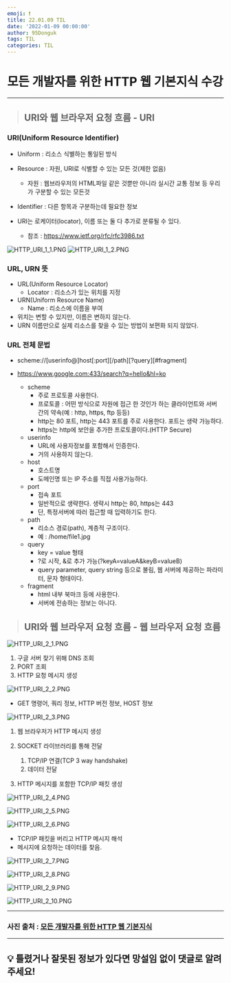 ```yaml
---
emoji: ❗
title: 22.01.09 TIL
date: '2022-01-09 00:00:00'
author: 95Donguk
tags: TIL
categories: TIL
---
```


# 모든 개발자를 위한 HTTP 웹 기본지식 수강
***
> ## URI와 웹 브라우저 요청 흐름 - URI

### URI(Uniform Resource Identifier)
* Uniform : 리소스 식별하는 통일된 방식
* Resource : 자원, URI로 식별할 수 있는 모든 것(제한 없음)
    * 자원 : 웹브라우저의 HTML파일 같은 것뿐만 아니라 실시간 교통 정보 등 우리가 구분할 수 있는 모든것
* Identifier : 다른 항목과 구분하는데 필요한 정보

* URI는 로케이터(locator), 이름 또는 둘 다 추가로 분류될 수 있다.
    * 참조 : https://www.ietf.org/rfc/rfc3986.txt

![HTTP_URI_1_1.PNG](HTTP_URI_1_1.PNG)
![HTTP_URI_1_2.PNG](HTTP_URI_1_2.PNG)

### URL, URN 뜻
* URL(Uniform Resource Locator)
    * Locator : 리소스가 있는 위치를 지정
* URN(Uniform Resource Name)
    * Name : 리소스에 이름을 부여
* 위치는 변할 수 있지만, 이름은 변하지 않는다.
* URN 이름만으로 실제 리소스를 찾을 수 있는 방법이 보편화 되지 않았다.

### URL 전체 문법
* scheme://[userinfo@]host[:port][/path][?query][#fragment]
* https://www.google.com:433/search?q=hello&hl=ko

    * scheme
        * 주로 프로토콜 사용한다.
        * 프로토콜 : 어떤 방식으로 자원에 접근 한 것인가 하는 클라이언트와 서버 간의 약속(예 : http, https, ftp 등등)
        * http는 80 포트, http는 443 포트를 주로 사용한다. 포트는 생략 가능하다.
        * https는 http에 보안을 추가한 프로토콜이다.(HTTP Secure)
    * userinfo
        * URL에 사용자정보를 포함해서 인증한다.
        * 거의 사용하지 않는다.
    * host
        * 호스트명
        * 도메인명 또는 IP 주소를 직접 사용가능하다.
    * port
        * 접속 포트
        * 일반적으로 생략한다. 생략시 http는 80, https는 443 
        * 단, 특정서버에 따러 접근할 때 입력하기도 한다.
    * path
        * 리소스 경로(path), 계층적 구조이다.
        * 예 : /home/file1.jpg
    * query
        * key = value 형태
        * ?로 시작, &로 추가 가능(?keyA=valueA&keyB=valueB)
        * query parameter, query string 등으로 불림, 웹 서버에 제공하는 파라미터, 문자 형태이다.
    * fragment
        * html 내부 북마크 등에 사용한다.
        * 서버에 전송하는 정보는 아니다.
> ## URI와 웹 브라우저 요청 흐름 - 웹 브라우저 요청 흐름

![HTTP_URI_2_1.PNG](HTTP_URI_2_1.PNG)

1. 구글 서버 찾기 위해 DNS 조회
2. PORT 조회
3. HTTP 요청 메시지 생성

![HTTP_URI_2_2.PNG](HTTP_URI_2_2.PNG)

* GET 명령어, 쿼리 정보, HTTP 버전 정보, HOST 정보

![HTTP_URI_2_3.PNG](HTTP_URI_2_3.PNG)

1. 웹 브라우저가 HTTP 메시지 생성

2. SOCKET 라이브러리를 통해 전달
    1. TCP/IP 연결(TCP 3 way handshake)
    2. 데이터 전달
3. HTTP 메시지를 포함한 TCP/IP 패킷 생성

![HTTP_URI_2_4.PNG](HTTP_URI_2_4.PNG)

![HTTP_URI_2_5.PNG](HTTP_URI_2_5.PNG)

![HTTP_URI_2_6.PNG](HTTP_URI_2_6.PNG)

 * TCP/IP 패킷을 버리고 HTTP 메시지 해석
 * 메시지에 요청하는 데이터를 찾음.

![HTTP_URI_2_7.PNG](HTTP_URI_2_7.PNG)

![HTTP_URI_2_8.PNG](HTTP_URI_2_8.PNG)

![HTTP_URI_2_9.PNG](HTTP_URI_2_9.PNG)

![HTTP_URI_2_10.PNG](HTTP_URI_2_10.PNG)

***
### 사진 출처 : [모든 개발자를 위한 HTTP 웹 기본지식](https://www.inflearn.com/course/http-%EC%9B%B9-%EB%84%A4%ED%8A%B8%EC%9B%8C%ED%81%AC)

***
## 💡 틀렸거나 잘못된 정보가 있다면 망설임 없이 댓글로 알려주세요!

